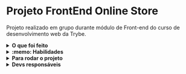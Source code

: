 # Projeto FrontEnd Online Store

Projeto realizado em grupo durante módulo de Front-end do curso de desenvolvimento web da Trybe.

<details>
  <summary><strong>O que foi feito</strong></summary></br>

Neste projeto criamos uma versão simplificada, sem no banco de dados (utilizamos localStorage), de uma loja online, desenvolvendo em grupo suas funcionalidades de acordo com demandas definidas em um quadro Kanban, em um cenário próximo ao do mercado de trabalho.

A aplicação possibilita:

  - Buscar produtos por termos e categorias a partir da `API do Mercado Livre`;
  - Interagir com os produtos buscados de modo a adicioná-los e removê-los de um carrinho de compras em diferentes quantidades;
  - Visualizar detalhes e avaliações prévias de um produto, bem como criar novas avaliações e;
  - Simular a finalização da compra dos itens selecionados.

</details>

<details>
  <summary><strong>:memo: Habilidades</strong></summary><br />

  - `Git/GitHub`;
  - `React`;
  - `React Router`;
  - Entender o que são Métodos Ágeis;
  - Entender o que é `Kanban`;
  - Entender o que é `Scrum`;
  - Trabalhar em equipes utilizando `Kanban` ou `Scrum` de maneira eficaz;
  - Praticar todas as habilidades desenvolvidas até agora no módulo de Front-end(Reatc);

</details>

</details>
<details>
  <summary><strong>Para rodar o projeto</strong></summary></br>

  - Clone o projeto desse repositório para sua máquina;
  - Execute ```npm install```;
  - Execute ```npm start``` rodar a aplicação;
  
</details>
<details>
  <summary><strong>Devs responsáveis</strong></summary>

  - [@Murilo-MRS](https://github.com/Murilo-MRS)
  - [@Takashi](https://github.com/AllGain)
  - [@ianfg93](https://github.com/ianfg93)
  - [@MarcoViana0303](https://github.com/MarcoViana0303)

</details>
<!-- Olá, Tryber!
Esse é apenas um arquivo inicial para o README do seu projeto.
É essencial que você preencha esse documento por conta própria, ok?
Não deixe de usar nossas dicas de escrita de README de projetos, e deixe sua criatividade brilhar!
:warning: IMPORTANTE: você precisa deixar nítido:
- quais arquivos/pastas foram desenvolvidos por você; 
- quais arquivos/pastas foram desenvolvidos por outra pessoa estudante;
- quais arquivos/pastas foram desenvolvidos pela Trybe.
-->